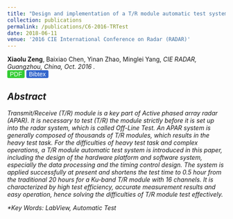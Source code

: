 ```yaml
---
title: "Design and implementation of a T/R module automatic test system"
collection: publications
permalink: /publications/C6-2016-TRTest
date: 2018-06-11
venue: '2016 CIE International Conference on Radar (RADAR)'
---
```

<head>
<title>Font Awesome Icons</title>
<meta name="viewport" content="width=device-width, initial-scale=1">
<link rel="stylesheet" href="https://cdnjs.cloudflare.com/ajax/libs/font-awesome/4.7.0/css/font-awesome.min.css">
 <style>
.button2 {background-color: #33cc33;  border: 0px solid black; border-radius: 3px; color: white} /* Blue */
.button3 {background-color: #3366cc;  border: 0px solid black; border-radius: 3px; color: white} /* Blue */
.button4 {background-color: #33cc33;  border: 0px solid black; border-radius: 3px; color: white} /* Blue */
.button5 {background-color: #33cc33;  border: 0px solid black; border-radius: 3px; color: white} /* Blue */
</style>
</head>
<b>Xiaolu Zeng</b>, Baixiao Chen, Yinan Zhao, Minglei Yang, <i>CIE RADAR, Guangzhou, China, Oct. 2016 <i>. <br>
<a href='http://Xiaolu1263.github.io/files/TRTest.pdf' target="_blank"><button class="button button2" style="font-size:14px"><i class="fa fa-file-pdf-o"></i> PDF</button></a> <a href='http://Xiaolu1263.github.io/files/C6-TRTest-Cite.txt' target="_blank"><button class="button button3" style="font-size:14px"><i class="fa fa-book"></i> Bibtex</button></a> <br>

## Abstract <br>
Transmit/Receive (T/R) module is a key part of Active phased array radar (APAR). It is necessary to test (T/R) the module strictly before it is set up into the radar system,
which is called Off-Line Test. An APAR system is generally composed of thousands of T/R modules, which results in the heavy test task. For the difficulties of heavy test task and
complex operations, a T/R module automatic test system is introduced in this paper, including the design of the hardware platform and software system, especially the data processing
and the timing control design. The system is applied successfully at present and shortens the test time to 0.5 hour from the traditional 20 hours for a Ku-band T/R module with
16 channels. It is characterized by high test efficiency, accurate measurement results and easy operation, hence solving the difficulties of T/R module test effectively.

**Key Words: LabView, Automatic Test*
